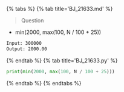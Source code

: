 {% tabs %}
{% tab title='BJ_21633.md' %}

> Question

* min(2000, max(100, N / 100 + 25))

```txt
Input: 300000
Output: 2000.00
```

{% endtab %}
{% tab title='BJ_21633.py' %}

```py
print(min(2000, max(100, N / 100 + 25)))
```

{% endtab %}
{% endtabs %}

